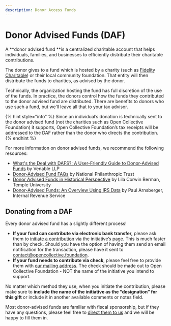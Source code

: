 ```yaml
---
description: Donor Access Funds
---
```


# Donor Advised Funds (DAF)

A **donor advised fund **is a centralized charitable account that helps individuals, families, and businesses to efficiently distribute their charitable contributions.&#x20;

The donor gives to a fund which is hosted by a charity (such as [Fidelity Charitable](https://www.fidelitycharitable.org)) or their local community foundation. That entity will then distribute the funds to charities, as advised by the donor.

Technically, the organization hosting the fund has full discretion of the use of the funds. In practice, the donors control how the funds they contributed to the donor advised fund are distributed. There are benefits to donors who use such a fund, but we’ll leave all that to your tax advisor.

{% hint style="info" %}
Since an individual’s donation is technically sent to the donor advised fund (not the charities such as Open Collective Foundation) it supports, Open Collective Foundation’s tax receipts will be addressed to the DAF rather than the donor who directs the contribution.
{% endhint %}

For more information on donor advised funds, we recommend the following resources:

* [What's the Deal with DAFS?: A User-Friendly Guide to Donor-Advised Funds](https://www.venable.com/insights/publications/2019/02/whats-the-deal-with-dafs-a-user-friendly-guide) by Venable LLP
* [Donor-Advised Fund FAQs](https://www.nptrust.org/donor-advised-funds/faq/) by National Philanthropic Trust
* [Donor Advised Funds in Historical Perspective](https://lawdigitalcommons.bc.edu/philanthropy-forum/donoradvised2015/papers/2/) by Lila Corwin Berman, Temple University
* [Donor-Advised Funds: An Overview Using IRS Data](https://lawdigitalcommons.bc.edu/philanthropy-forum/donoradvised2015/papers/5/) by Paul Arnsberger, Internal Revenue Service

## Donating from a DAF

Every donor advised fund has a slightly different process!

* **If your fund can contribute via electronic bank transfer,** please ask them to [initiate a contribution](https://docs.opencollective.com/help/financial-contributors/payments) via the initiative’s page. This is much faster than by check. Should you have the option of having them send an email notification for the transaction, please have it sent to [contact@opencollective.foundation](mailto:contact@opencollective.foundation).
* **If your fund needs to contribute via check**, please feel free to provide them with [our mailing address](../../about/official-information-and-documents.md#address). The check should be made out to Open Collective Foundation - NOT the name of the initiative you intend to support.

No matter which method they use, when you initiate the contribution, please make sure to **include the name of the initiative as the “designation” for this gift** or include it in another available comments or notes field.

Most donor-advised funds are familiar with fiscal sponsorship, but if they have any questions, please feel free to [direct them to us](../../about/contact-us.md) and we will be happy to fill them in.

